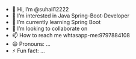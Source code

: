 - 👋 Hi, I’m @suhail12222
- 👀 I’m interested in Java Spring-Boot-Developer
- 🌱 I’m currently learning Spring Boot
- 💞️ I’m looking to collaborate on 
- 📫 How to reach me whtasapp-me:9797884108
- 😄 Pronouns: ...
- ⚡ Fun fact: ...

<!---
suhail12222/suhail12222 is a ✨ special ✨ repository because its `README.md` (this file) appears on your GitHub profile.
You can click the Preview link to take a look at your changes.
--->
